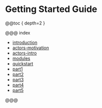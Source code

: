 # Getting Started Guide

@@toc { depth=2 }

@@@ index

 * [introduction](introduction.md)
 * [actors-motivation](actors-motivation.md)
 * [actors-intro](actors-intro.md)
 * [modules](modules.md)
 * [quickstart](quickstart.md)
 * [part1](tutorial_1.md)
 * [part2](tutorial_2.md)
 * [part3](tutorial_3.md)
 * [part4](tutorial_4.md)
 * [part5](tutorial_5.md)

@@@
